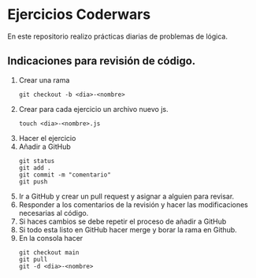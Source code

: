 # Ejercicios Coderwars

En este repositorio realizo prácticas diarias de problemas de lógica.

## Indicaciones para revisión de código.

1. Crear una rama
   ```
   git checkout -b <dia>-<nombre>
   ```
2. Crear para cada ejercicio un archivo nuevo js.
   ```
   touch <dia>-<nombre>.js
   ```
3. Hacer el ejercicio
4. Añadir a GitHub
   ```
   git status
   git add .
   git commit -m "comentario"
   git push
   ```
5. Ir a GitHub y crear un pull request y asignar a alguien para revisar.
6. Responder a los comentarios de la revisión y hacer las modificaciones necesarias al código.
7. Si haces cambios se debe repetir el proceso de añadir a GitHub
8. Si todo esta listo en GitHub hacer merge y borar la rama en Github.
9. En la consola hacer
   ```
   git checkout main
   git pull
   git -d <dia>-<nombre>
   ```
